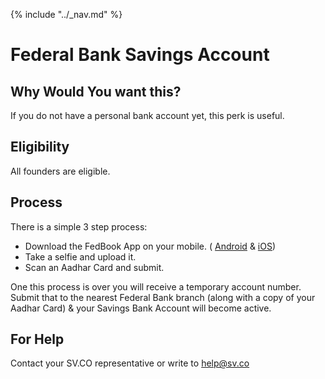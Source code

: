 {% include "../_nav.md" %}

# Federal Bank Savings Account

## Why Would You want this?

If you do not have a personal bank account yet, this perk is useful.

## Eligibility

All founders are eligible.

## Process

There is a simple 3 step process:
* Download the FedBook App on your mobile. ( [Android](https://goo.gl/C8Qrfd) & [iOS](https://goo.gl/eqNpUl))
* Take a selfie and upload it.
* Scan an Aadhar Card and submit.

One this process is over you will receive a temporary account number. Submit that to the nearest Federal Bank branch (along with a copy of your Aadhar Card) & your Savings Bank Account will become active.

## For Help

Contact your SV.CO representative or write to help@sv.co

